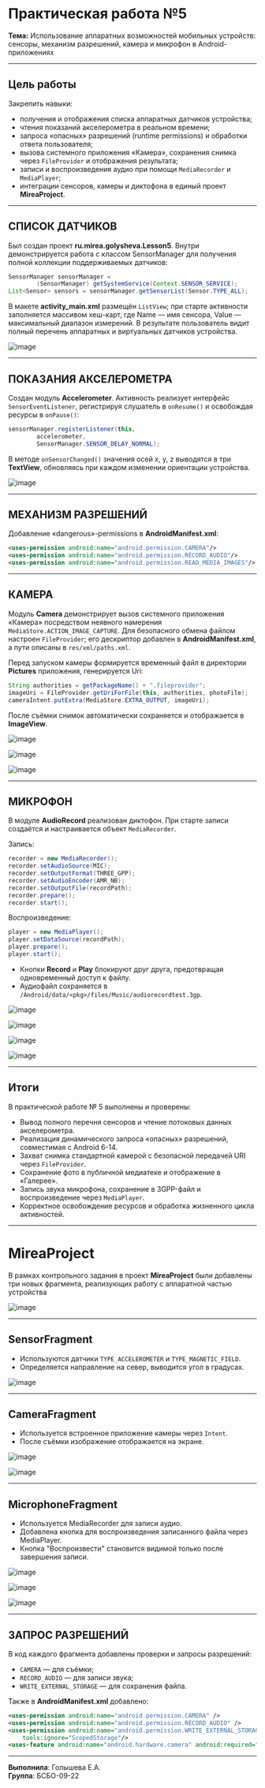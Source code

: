 # Практическая работа №5

**Тема:** Использование аппаратных возможностей мобильных устройств: сенсоры, механизм разрешений, камера и микрофон в Android-приложениях

---

## Цель работы

Закрепить навыки:

- получения и отображения списка аппаратных датчиков устройства;
- чтения показаний акселерометра в реальном времени;
- запроса «опасных» разрешений (runtime permissions) и обработки ответа пользователя;
- вызова системного приложения «Камера», сохранения снимка через `FileProvider` и отображения результата;
- записи и воспроизведения аудио при помощи `MediaRecorder` и `MediaPlayer`;
- интеграции сенсоров, камеры и диктофона в единый проект **MireaProject**.
  
---

## СПИСОК ДАТЧИКОВ

Был создан проект **ru.mirea.golysheva.Lesson5**. Внутри демонстрируется работа с классом SensorManager для получения полной коллекции поддерживаемых датчиков:

```java
SensorManager sensorManager =
        (SensorManager) getSystemService(Context.SENSOR_SERVICE);
List<Sensor> sensors = sensorManager.getSensorList(Sensor.TYPE_ALL);
```
В макете **activity_main.xml** размещён `ListView`; при старте активности заполняется массивом хеш-карт, где Name — имя сенсора, Value — максимальный диапазон измерений. В результате пользователь видит полный перечень аппаратных и виртуальных датчиков устройства.

![image](https://github.com/user-attachments/assets/c286ad53-1d08-47a7-98e0-065efb146b6b)

---

##  ПОКАЗАНИЯ АКСЕЛЕРОМЕТРА

Создан модуль **Accelerometer**. Активность реализует интерфейс `SensorEventListener`, регистрируя слушатель в `onResume()` и освобождая ресурсы в `onPause()`:

```java
sensorManager.registerListener(this,
        accelerometer,
        SensorManager.SENSOR_DELAY_NORMAL);
```

В методе `onSensorChanged()` значения осей x, y, z выводятся в три **TextView**, обновляясь при каждом изменении ориентации устройства.

![image](https://github.com/user-attachments/assets/aac87fa7-86a1-41a6-853f-db2b551d4176)


---

## МЕХАНИЗМ РАЗРЕШЕНИЙ

Добавление «dangerous»-permissions в **AndroidManifest.xml**:

```xml
<uses-permission android:name="android.permission.CAMERA"/>
<uses-permission android:name="android.permission.RECORD_AUDIO"/>
<uses-permission android:name="android.permission.READ_MEDIA_IMAGES"/>
```

---

## КАМЕРА

Модуль **Camera** демонстрирует вызов системного приложения «Камера» посредством неявного намерения `MediaStore.ACTION_IMAGE_CAPTURE`. Для безопасного обмена файлом настроен `FileProvider`; его дескриптор добавлен в **AndroidManifest.xml**, а пути описаны в `res/xml/paths.xml`.

Перед запуском камеры формируется временный файл в директории **Pictures** приложения, генерируется Uri:

```java
String authorities = getPackageName() + ".fileprovider";
imageUri = FileProvider.getUriForFile(this, authorities, photoFile);
cameraIntent.putExtra(MediaStore.EXTRA_OUTPUT, imageUri);
```

После съёмки снимок автоматически сохраняется и отображается в **ImageView**.

![image](https://github.com/user-attachments/assets/46d36304-1bc6-4bb1-8ab7-df8b6f014283)

![image](https://github.com/user-attachments/assets/09ba43de-eef0-46e6-9f96-925e6b71f064)

![image](https://github.com/user-attachments/assets/1c51996d-f59e-435b-97f9-1fe9f7e98170)

---

## МИКРОФОН

В модуле **AudioRecord** реализован диктофон. При старте записи создаётся и настраивается объект `MediaRecorder`.

Запись:

```java
recorder = new MediaRecorder();
recorder.setAudioSource(MIC);
recorder.setOutputFormat(THREE_GPP);
recorder.setAudioEncoder(AMR_NB);
recorder.setOutputFile(recordPath);
recorder.prepare();
recorder.start();
```

Воспроизведение:

```java
player = new MediaPlayer();
player.setDataSource(recordPath);
player.prepare();
player.start();
```

- Кнопки **Record** и **Play** блокируют друг друга, предотвращая одновременный доступ к файлу.
- Аудиофайл сохраняется в `/Android/data/<pkg>/files/Music/audiorecordtest.3gp`.

![image](https://github.com/user-attachments/assets/5ca585c2-6301-4fb3-acae-40239cf79e49)

![image](https://github.com/user-attachments/assets/f4402d46-8d45-4d0b-9e5a-dade9ca7536c)

![image](https://github.com/user-attachments/assets/e3be9e2a-4a98-4a64-b6a8-3e1fd03f4a7c)

![image](https://github.com/user-attachments/assets/42e3f921-fab3-439f-9d18-e9281c412bee)

---

## Итоги

В практической работе № 5 выполнены и проверены:

- Вывод полного перечня сенсоров и чтение потоковых данных акселерометра.
- Реализация динамического запроса «опасных» разрешений, совместимая c Android 6-14.
- Захват снимка стандартной камерой c безопасной передачей URI через `FileProvider`.
- Сохранение фото в публичной медиатеке и отображение в «Галерее».
- Запись звука микрофона, сохранение в 3GPP-файл и воспроизведение через `MediaPlayer`.
- Корректное освобождение ресурсов и обработка жизненного цикла активностей.

---

# MireaProject

В рамках контрольного задания в проект **MireaProject** были добавлены три новых фрагмента, реализующих работу с аппаратной частью устройства

![image](https://github.com/user-attachments/assets/ed55ac88-daf9-46a5-bda2-e32347c26a69)

---

## SensorFragment

- Используются датчики `TYPE_ACCELEROMETER` и `TYPE_MAGNETIC_FIELD`.
- Определяется направление на север, выводится угол в градусах.

![image](https://github.com/user-attachments/assets/10aa1aa1-00b0-4c22-a091-e3dccbc51ca2)

---

## CameraFragment

- Используется встроенное приложение камеры через `Intent`.
- После съёмки изображение отображается на экране.

![image](https://github.com/user-attachments/assets/b8389c18-ee2a-4ff3-bf03-74fd7d13f907)

![image](https://github.com/user-attachments/assets/99e3e20d-4266-4efd-b4cc-d52251269417)

---

## MicrophoneFragment

- Используется MediaRecorder для записи аудио.
- Добавлена кнопка для воспроизведения записанного файла через MediaPlayer.
- Кнопка "Воспроизвести" становится видимой только после завершения записи.

![image](https://github.com/user-attachments/assets/f7ec3e66-1154-40d0-a490-d840415066ca)

![image](https://github.com/user-attachments/assets/7bbe44e7-65b0-462a-bd88-5b2e775a0cd2)

![image](https://github.com/user-attachments/assets/5d0d249a-73c5-4629-a973-da59b5c2e97f)

---

## ЗАПРОС РАЗРЕШЕНИЙ

В код каждого фрагмента добавлены проверки и запросы разрешений:

- `CAMERA` — для съёмки;
- `RECORD_AUDIO` — для записи звука;
- `WRITE_EXTERNAL_STORAGE` — для сохранения файла.

Также в **AndroidManifest.xml** добавлено:

```xml
<uses-permission android:name="android.permission.CAMERA" />
<uses-permission android:name="android.permission.RECORD_AUDIO" />
<uses-permission android:name="android.permission.WRITE_EXTERNAL_STORAGE"
    tools:ignore="ScopedStorage"/>
<uses-feature android:name="android.hardware.camera" android:required="false" />
```

---

**Выполнила**: Голышева Е.А.  
**Группа**: БСБО-09-22

